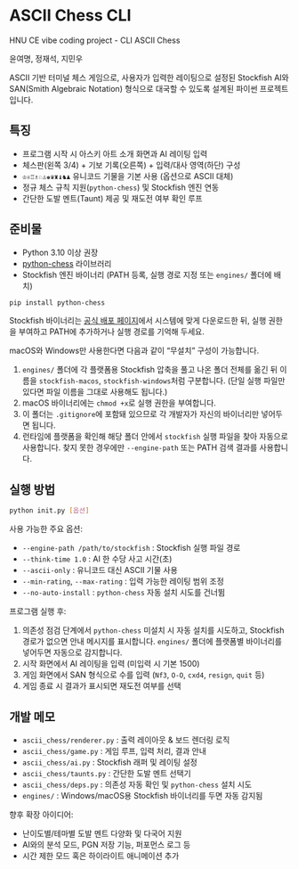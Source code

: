 # ASCII Chess CLI

HNU CE vibe coding project - CLI ASCII Chess

윤여명, 정재석, 지민우

ASCII 기반 터미널 체스 게임으로, 사용자가 입력한 레이팅으로 설정된 Stockfish AI와 SAN(Smith Algebraic Notation) 형식으로 대국할 수 있도록 설계된 파이썬 프로젝트입니다.

## 특징
- 프로그램 시작 시 아스키 아트 소개 화면과 AI 레이팅 입력
- 체스판(왼쪽 3/4) + 기보 기록(오른쪽) + 입력/대사 영역(하단) 구성
- `♔♕♖♗♘♙♚♛♜♝♞♟` 유니코드 기물을 기본 사용 (옵션으로 ASCII 대체)
- 정규 체스 규칙 지원(`python-chess`) 및 Stockfish 엔진 연동
- 간단한 도발 멘트(Taunt) 제공 및 재도전 여부 확인 루프

## 준비물
- Python 3.10 이상 권장
- [python-chess](https://pypi.org/project/chess/) 라이브러리
- Stockfish 엔진 바이너리 (PATH 등록, 실행 경로 지정 또는 `engines/` 폴더에 배치)

```bash
pip install python-chess
```

Stockfish 바이너리는 [공식 배포 페이지](https://stockfishchess.org/download/)에서 시스템에 맞게 다운로드한 뒤, 실행 권한을 부여하고 PATH에 추가하거나 실행 경로를 기억해 두세요.

macOS와 Windows만 사용한다면 다음과 같이 “무설치” 구성이 가능합니다.

1. `engines/` 폴더에 각 플랫폼용 Stockfish 압축을 풀고 나온 폴더 전체를 옮긴 뒤 이름을 `stockfish-macos`, `stockfish-windows`처럼 구분합니다. (단일 실행 파일만 있다면 파일 이름을 그대로 사용해도 됩니다.)
2. macOS 바이너리에는 `chmod +x`로 실행 권한을 부여합니다.
3. 이 폴더는 `.gitignore`에 포함돼 있으므로 각 개발자가 자신의 바이너리만 넣어두면 됩니다.
4. 런타임에 플랫폼을 확인해 해당 폴더 안에서 `stockfish` 실행 파일을 찾아 자동으로 사용합니다. 찾지 못한 경우에만 `--engine-path` 또는 PATH 검색 결과를 사용합니다.

## 실행 방법

```bash
python init.py [옵션]
```

사용 가능한 주요 옵션:
- `--engine-path /path/to/stockfish` : Stockfish 실행 파일 경로
- `--think-time 1.0` : AI 한 수당 사고 시간(초)
- `--ascii-only` : 유니코드 대신 ASCII 기물 사용
- `--min-rating`, `--max-rating` : 입력 가능한 레이팅 범위 조정
- `--no-auto-install` : `python-chess` 자동 설치 시도를 건너뜀

프로그램 실행 후:
1. 의존성 점검 단계에서 `python-chess` 미설치 시 자동 설치를 시도하고, Stockfish 경로가 없으면 안내 메시지를 표시합니다. `engines/` 폴더에 플랫폼별 바이너리를 넣어두면 자동으로 감지합니다.
2. 시작 화면에서 AI 레이팅을 입력 (미입력 시 기본 1500)
3. 게임 화면에서 SAN 형식으로 수를 입력 (`Nf3`, `O-O`, `cxd4`, `resign`, `quit` 등)
4. 게임 종료 시 결과가 표시되면 재도전 여부를 선택

## 개발 메모
- `ascii_chess/renderer.py` : 출력 레이아웃 & 보드 렌더링 로직
- `ascii_chess/game.py` : 게임 루프, 입력 처리, 결과 안내
- `ascii_chess/ai.py` : Stockfish 래퍼 및 레이팅 설정
- `ascii_chess/taunts.py` : 간단한 도발 멘트 선택기
- `ascii_chess/deps.py` : 의존성 자동 확인 및 `python-chess` 설치 시도
- `engines/` : Windows/macOS용 Stockfish 바이너리를 두면 자동 감지됨

향후 확장 아이디어:
- 난이도별/테마별 도발 멘트 다양화 및 다국어 지원
- AI와의 분석 모드, PGN 저장 기능, 퍼포먼스 로그 등
- 시간 제한 모드 혹은 하이라이트 애니메이션 추가
